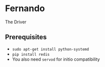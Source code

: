 # Fernando

The Driver

## Prerequisites

- `sudo apt-get install python-systemd`
- `pip install redis`
- You also need `servod` for initio compatibility